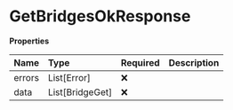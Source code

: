 # GetBridgesOkResponse

**Properties**

| Name   | Type            | Required | Description |
| :----- | :-------------- | :------- | :---------- |
| errors | List[Error]     | ❌       |             |
| data   | List[BridgeGet] | ❌       |             |

<!-- This file was generated by liblab | https://liblab.com/ -->
